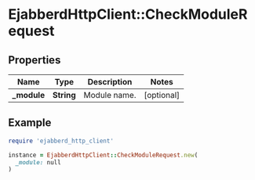 # EjabberdHttpClient::CheckModuleRequest

## Properties

| Name | Type | Description | Notes |
| ---- | ---- | ----------- | ----- |
| **_module** | **String** | Module name. | [optional] |

## Example

```ruby
require 'ejabberd_http_client'

instance = EjabberdHttpClient::CheckModuleRequest.new(
  _module: null
)
```

